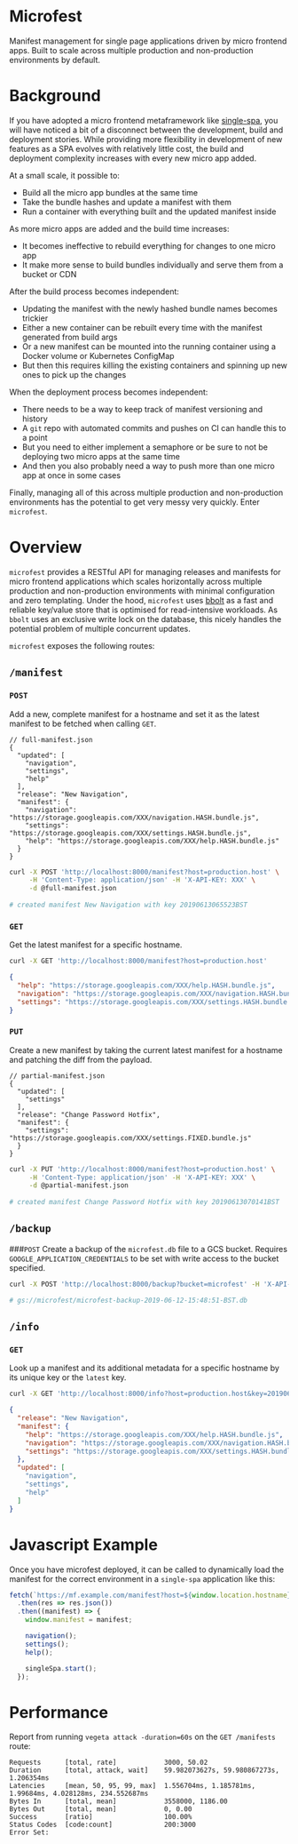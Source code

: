 # Microfest
Manifest management for single page applications driven by micro frontend apps. Built to scale across multiple
production and non-production environments by default.

# Background
If you have adopted a micro frontend metaframework like [single-spa](https://github.com/CanopyTax/single-spa),
you will have noticed a bit of a disconnect between the development, build and deployment stories. While providing
more flexibility in development of new features as a SPA evolves with relatively little cost, the build and
deployment complexity increases with every new micro app added.

At a small scale, it possible to:
* Build all the micro app bundles at the same time
* Take the bundle hashes and update a manifest with them
* Run a container with everything built and the updated manifest inside

As more micro apps are added and the build time increases:
* It becomes ineffective to rebuild everything for changes to one micro app
* It make more sense to build bundles individually and serve them from a bucket or CDN

After the build process becomes independent:
* Updating the manifest with the newly hashed bundle names becomes trickier
* Either a new container can be rebuilt every time with the manifest generated from build args
* Or a new manifest can be mounted into the running container using a Docker volume or Kubernetes ConfigMap
* But then this requires killing the existing containers and spinning up new ones to pick up the changes

When the deployment process becomes independent:
* There needs to be a way to keep track of manifest versioning and history
* A `git` repo with automated commits and pushes on CI can handle this to a point
* But you need to either implement a semaphore or be sure to not be deploying two micro apps at the same time
* And then you also probably need a way to push more than one micro app at once in some cases

Finally, managing all of this across multiple production and non-production environments has the potential
to get very messy very quickly. Enter `microfest`.

# Overview
`microfest` provides a RESTful API for managing releases and manifests for micro frontend applications
which scales horizontally across multiple production and non-production environments with minimal
configuration and zero templating. Under the hood, `microfest` uses [bbolt](https://github.com/etcd-io/bbolt)
as a fast and reliable key/value store that is optimised for read-intensive workloads. As `bbolt` uses an
exclusive write lock on the database, this nicely handles the potential problem of multiple concurrent updates.

`microfest` exposes the following routes:
## `/manifest`
### `POST`
Add a new, complete manifest for a hostname and set it as the latest manifest to be fetched when calling `GET`.

```json5
// full-manifest.json
{
  "updated": [
    "navigation",
    "settings",
    "help"
  ],
  "release": "New Navigation",
  "manifest": {
    "navigation": "https://storage.googleapis.com/XXX/navigation.HASH.bundle.js",
    "settings": "https://storage.googleapis.com/XXX/settings.HASH.bundle.js",
    "help": "https://storage.googleapis.com/XXX/help.HASH.bundle.js"
  }
}
```

```bash
curl -X POST 'http://localhost:8000/manifest?host=production.host' \
     -H 'Content-Type: application/json' -H 'X-API-KEY: XXX' \
     -d @full-manifest.json
     
# created manifest New Navigation with key 20190613065523BST
```

### `GET`
Get the latest manifest for a specific hostname.
```bash
curl -X GET 'http://localhost:8000/manifest?host=production.host'
```

```json
{
  "help": "https://storage.googleapis.com/XXX/help.HASH.bundle.js",
  "navigation": "https://storage.googleapis.com/XXX/navigation.HASH.bundle.js",
  "settings": "https://storage.googleapis.com/XXX/settings.HASH.bundle.js"
}
```

### `PUT`
Create a new manifest by taking the current latest manifest for a hostname and patching the
diff from the payload.
```json5
// partial-manifest.json
{
  "updated": [
    "settings"
  ],
  "release": "Change Password Hotfix",
  "manifest": {
    "settings": "https://storage.googleapis.com/XXX/settings.FIXED.bundle.js"
  }
}
```

```bash
curl -X PUT 'http://localhost:8000/manifest?host=production.host' \
     -H 'Content-Type: application/json' -H 'X-API-KEY: XXX' \
     -d @partial-manifest.json
     
# created manifest Change Password Hotfix with key 20190613070141BST
```

## `/backup`
###`POST`
Create a backup of the `microfest.db` file to a GCS bucket. Requires `GOOGLE_APPLICATION_CREDENTIALS`
to be set with write access to the bucket specified.
```bash
curl -X POST 'http://localhost:8000/backup?bucket=microfest' -H 'X-API-KEY: XXX'

# gs://microfest/microfest-backup-2019-06-12-15:48:51-BST.db
```
## `/info`
### `GET`
Look up a manifest and its additional metadata for a specific hostname by its unique key or the `latest` key.
```bash
curl -X GET 'http://localhost:8000/info?host=production.host&key=20190613065523BST' -H 'X-API-KEY: XXX'
```

```json
{
  "release": "New Navigation",
  "manifest": {
    "help": "https://storage.googleapis.com/XXX/help.HASH.bundle.js",
    "navigation": "https://storage.googleapis.com/XXX/navigation.HASH.bundle.js",
    "settings": "https://storage.googleapis.com/XXX/settings.HASH.bundle.js"
  },
  "updated": [
    "navigation",
    "settings",
    "help"
  ]
}
```

# Javascript Example
Once you have microfest deployed, it can be called to dynamically load the manifest for the correct
environment in a `single-spa` application like this:

```js
fetch(`https://mf.example.com/manifest?host=${window.location.hostname}`)
  .then(res => res.json())
  .then((manifest) => {
    window.manifest = manifest;

    navigation();
    settings();
    help();

    singleSpa.start();
  });
```

# Performance

Report from running `vegeta attack -duration=60s` on the `GET /manifests` route:

```text
Requests      [total, rate]            3000, 50.02
Duration      [total, attack, wait]    59.982073627s, 59.980867273s, 1.206354ms
Latencies     [mean, 50, 95, 99, max]  1.556704ms, 1.185781ms, 1.99684ms, 4.028128ms, 234.552687ms
Bytes In      [total, mean]            3558000, 1186.00
Bytes Out     [total, mean]            0, 0.00
Success       [ratio]                  100.00%
Status Codes  [code:count]             200:3000
Error Set:
```
